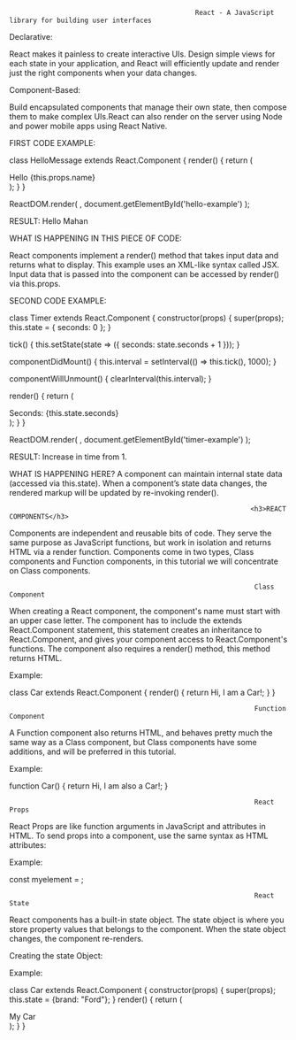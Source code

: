                                                    React - A JavaScript library for building user interfaces

Declarative:
<p>React makes it painless to create interactive UIs. Design simple views for each state in your application, and React will efficiently update and render just the right components when your data changes.</p>

Component-Based:
<p>Build encapsulated components that manage their own state, then compose them to make complex UIs.React can also render on the server using Node and power mobile apps using React Native.</p>

FIRST CODE EXAMPLE:
<p>
class HelloMessage extends React.Component {
  render() {
    return (
      <div>
        Hello {this.props.name}
      </div>
    );
  }
}

ReactDOM.render(
  <HelloMessage name="Mahan" />,
  document.getElementById('hello-example')
);
</p>

RESULT:
Hello Mahan

WHAT IS HAPPENING IN THIS PIECE OF CODE:
<p> React components implement a render() method that takes input data and returns what to display. This example uses an XML-like syntax called JSX. Input data that is passed into the component can be accessed by render() via this.props.</p>

SECOND CODE EXAMPLE:
<p>
class Timer extends React.Component {
  constructor(props) {
    super(props);
    this.state = { seconds: 0 };
  }

  tick() {
    this.setState(state => ({
      seconds: state.seconds + 1
    }));
  }

  componentDidMount() {
    this.interval = setInterval(() => this.tick(), 1000);
  }

  componentWillUnmount() {
    clearInterval(this.interval);
  }

  render() {
    return (
      <div>
        Seconds: {this.state.seconds}
      </div>
    );
  }
}

ReactDOM.render(
  <Timer />,
  document.getElementById('timer-example')
);
</p>
  
RESULT:
Increase in time from 1.

WHAT IS HAPPENING HERE?
A component can maintain internal state data (accessed via this.state). When a component’s state data changes, the rendered markup will be updated by re-invoking render().


                                                                 <h3>REACT COMPONENTS</h3> 
                                                                 
<p>Components are independent and reusable bits of code. They serve the same purpose as JavaScript functions, but work in isolation and returns HTML via a render function.
Components come in two types, Class components and Function components, in this tutorial we will concentrate on Class components.</p>

                                                                  Class Component
When creating a React component, the component's name must start with an upper case letter. The component has to include the extends React.Component statement, this statement creates an inheritance to React.Component, and gives your component access to React.Component's functions. The component also requires a render() method, this method returns HTML.

Example:

class Car extends React.Component {
  render() {
    return Hi, I am a Car!;
  }
}

                                                                  Function Component
                                                                  
A Function component also returns HTML, and behaves pretty much the same way as a Class component, but Class components have some additions, and will be preferred in this tutorial.

Example:

function Car() {
  return Hi, I am also a Car!;
}

                                                                  React Props
React Props are like function arguments in JavaScript and attributes in HTML. To send props into a component, use the same syntax as HTML attributes:

Example: 

const myelement = <Car brand="Ford" />;

                                                                  React State
                                                                  
React components has a built-in state object. The state object is where you store property values that belongs to the component. When the state object changes, the component re-renders.

Creating the state Object:

Example:

class Car extends React.Component {
  constructor(props) {
    super(props);
    this.state = {brand: "Ford"};
  }
  render() {
    return (
      <div>
        My Car
      </div>
    );
  }
}
